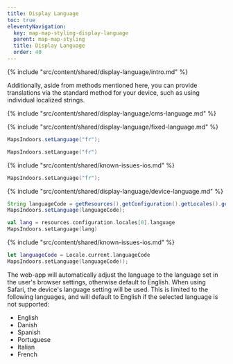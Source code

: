 ```yaml
---
title: Display Language
toc: true
eleventyNavigation:
  key: map-map-styling-display-language
  parent: map-map-styling
  title: Display Language
  order: 40
---
```


<!-- Introduction -->
{% include "src/content/shared/display-language/intro.md" %}

Additionally, aside from methods mentioned here, you can provide translations via the standard method for your device, such as using individual localized strings.

<!-- CMS Language-->
{% include "src/content/shared/display-language/cms-language.md" %}

<!-- Fixed Language -->
{% include "src/content/shared/display-language/fixed-language.md" %}

<mi-tabs>
<mi-tab label="Android - Java" tab-for="android-java"></mi-tab>
<mi-tab label="Android - Kotlin" tab-for="android-kotlin"></mi-tab>
<mi-tab label="iOS" tab-for="ios"></mi-tab>
<mi-tab-panel id="android-java">

```java
MapsIndoors.setLanguage("fr");
```

</mi-tab-panel>
<mi-tab-panel id="android-kotlin">

```kotlin
MapsIndoors.setLanguage("fr")
```

</mi-tab-panel>
<mi-tab-panel id="ios">

<!-- Known Issues -->
{% include "src/content/shared/known-issues-ios.md" %}

```swift
MapsIndoors.setLanguage("fr");
```

</mi-tab-panel>
</mi-tabs>

<!-- Device Language -->
{% include "src/content/shared/display-language/device-language.md" %}

<mi-tabs>
<mi-tab label="Android - Java" tab-for="android-java"></mi-tab>
<mi-tab label="Android - Kotlin" tab-for="android-kotlin"></mi-tab>
<mi-tab label="iOS" tab-for="ios"></mi-tab>
<mi-tab label="Web" tab-for="web"></mi-tab>
<mi-tab-panel id="android-java">

```java
String languageCode = getResources().getConfiguration().getLocales().get(0).getLanguage();
MapsIndoors.setLanguage(languageCode);
```

</mi-tab-panel>
<mi-tab-panel id="android-kotlin">

```kotlin
val lang = resources.configuration.locales[0].language
MapsIndoors.setLanguage(lang)
```

</mi-tab-panel>
<mi-tab-panel id="ios">

<!-- Known Issues -->
{% include "src/content/shared/known-issues-ios.md" %}

```swift
let languageCode = Locale.current.languageCode
MapsIndoors.setLanguage(languageCode!);
```

</mi-tab-panel>
<mi-tab-panel id="web">

The web-app will automatically adjust the language to the language set in the user's browser settings, otherwise default to English. When using Safari, the device's language setting will be used. This is limited to the following languages, and will default to English if the selected language is not supported:

* English
* Danish
* Spanish
* Portuguese
* Italian
* French

</mi-tab-panel>
</mi-tabs>
